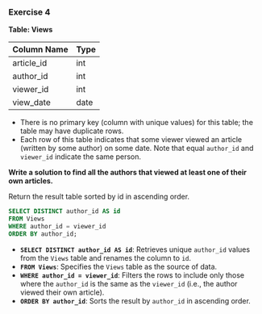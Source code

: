 ### Exercise 4

**Table: Views**

| Column Name | Type    |
|-------------|---------|
| article_id  | int     |
| author_id   | int     |
| viewer_id   | int     |
| view_date   | date    |

- There is no primary key (column with unique values) for this table; the table may have duplicate rows.
- Each row of this table indicates that some viewer viewed an article (written by some author) on some date. Note that equal `author_id` and `viewer_id` indicate the same person.

**Write a solution to find all the authors that viewed at least one of their own articles.**

Return the result table sorted by id in ascending order.

```sql
SELECT DISTINCT author_id AS id
FROM Views
WHERE author_id = viewer_id
ORDER BY author_id;
```

- **`SELECT DISTINCT author_id AS id`**: Retrieves unique `author_id` values from the `Views` table and renames the column to `id`.
- **`FROM Views`**: Specifies the `Views` table as the source of data.
- **`WHERE author_id = viewer_id`**: Filters the rows to include only those where the `author_id` is the same as the `viewer_id` (i.e., the author viewed their own article).
- **`ORDER BY author_id`**: Sorts the result by `author_id` in ascending order.